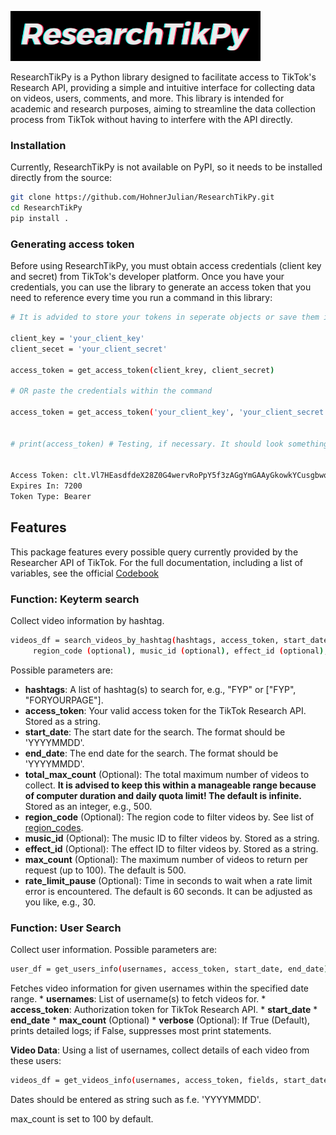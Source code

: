 



<p align="left">
  <img src="/images/Package_logo.png" width="400" /> <!-- Adjust width as needed -->
</p>

ResearchTikPy is a Python library designed to facilitate access to TikTok's Research API, providing a simple and intuitive interface for collecting data on videos, users, comments, and more. This library is intended for academic and research purposes, aiming to streamline the data collection process from TikTok without having to interfere with the API directly.



### Installation

Currently, ResearchTikPy is not available on PyPI, so it needs to be installed directly from the source:

```bash
git clone https://github.com/HohnerJulian/ResearchTikPy.git
cd ResearchTikPy
pip install .
```
### Generating access token

Before using ResearchTikPy, you must obtain access credentials (client key and secret) from TikTok's developer platform. Once you have your credentials, you can use the library to generate an access token that you need to reference every time you run a command in this library:

```bash
# It is advided to store your tokens in seperate objects or save them in the environment of your system to avoid accidental publication of the credentials.

client_key = 'your_client_key'
client_secet = 'your_client_secret'

access_token = get_access_token(client_krey, client_secret)

# OR paste the credentials within the command

access_token = get_access_token('your_client_key', 'your_client_secret')


# print(access_token) # Testing, if necessary. It should look something like this:


Access Token: clt.Vl7HEasdfdeX28Z0G4wervRoPpY5f3zAGgYmGAAyGkowkYCusgbwqmb4NtNzn2QstXh
Expires In: 7200
Token Type: Bearer

```

## Features

This package features every possible query currently provided by the Researcher API of TikTok. For the full documentation, including a list of variables, see the official [Codebook](https://developers.tiktok.com/doc/research-api-codebook)


### Function: Keyterm search

Collect video information by hashtag. 

```bash
videos_df = search_videos_by_hashtag(hashtags, access_token, start_date, end_date, total_max_videos (optional),
     region_code (optional), music_id (optional), effect_id (optional), max_coount (optional),  rate_limit_pause (optional))
```

Possible parameters are: 

* **hashtags**: A list of hashtag(s) to search for, e.g., "FYP" or ["FYP", "FORYOURPAGE"].
* **access_token**: Your valid access token for the TikTok Research API. Stored as a string.
* **start_date**: The start date for the search. The format should be 'YYYYMMDD'.
* **end_date**: The end date for the search. The format should be 'YYYYMMDD'.
* **total_max_count** (Optional): The total maximum number of videos to collect. **It is advised to keep this within a manageable range because of computer duration and daily quota limit! The default is infinite.** Stored as an integer, e.g., 500.
* **region_code** (Optional): The region code to filter videos by. See list of [region_codes](https://developers.tiktok.com/doc/research-api-specs-query-videos).
* **music_id** (Optional): The music ID to filter videos by. Stored as a string.
* **effect_id** (Optional): The effect ID to filter videos by. Stored as a string.
* **max_count** (Optional):  The maximum number of videos to return per request (up to 100). The default is 500.
* **rate_limit_pause** (Optional):  Time in seconds to wait when a rate limit error is encountered. The default is 60 seconds. It can be adjusted as you like, e.g., 30.


### Function: User Search

Collect user information. Possible parameters are: 

```bash
user_df = get_users_info(usernames, access_token, start_date, end_date)
```

Fetches video information for given usernames within the specified date range.
    * **usernames**: List of username(s) to fetch videos for.
    * **access_token**: Authorization token for TikTok Research API.
    * **start_date**
    * **end_date**
    * **max_count** (Optional)
    * **verbose** (Optional): If True (Default), prints detailed logs; if False, suppresses most print statements.




**Video Data**: Using a list of usernames, collect details of each video from these users: 
```bash
videos_df = get_videos_info(usernames, access_token, fields, start_date, end_date, max_count)
```
Dates should be entered as string such as f.e. 'YYYYMMDD'.

max_count is set to 100 by default. 
